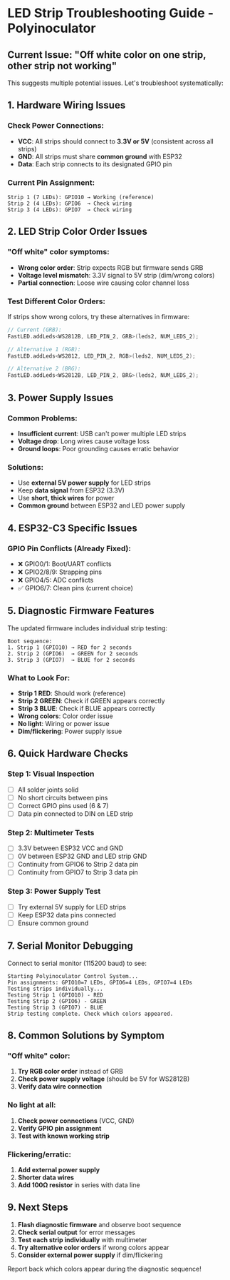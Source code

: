 # LED Strip Troubleshooting Guide - Polyinoculator

## Current Issue: "Off white color on one strip, other strip not working"

This suggests multiple potential issues. Let's troubleshoot systematically:

## 1. Hardware Wiring Issues

### Check Power Connections:
- **VCC**: All strips should connect to **3.3V or 5V** (consistent across all strips)
- **GND**: All strips must share **common ground** with ESP32
- **Data**: Each strip connects to its designated GPIO pin

### Current Pin Assignment:
```
Strip 1 (7 LEDs): GPIO10 → Working (reference)
Strip 2 (4 LEDs): GPIO6  → Check wiring
Strip 3 (4 LEDs): GPIO7  → Check wiring
```

## 2. LED Strip Color Order Issues

### "Off white" color symptoms:
- **Wrong color order**: Strip expects RGB but firmware sends GRB
- **Voltage level mismatch**: 3.3V signal to 5V strip (dim/wrong colors)
- **Partial connection**: Loose wire causing color channel loss

### Test Different Color Orders:
If strips show wrong colors, try these alternatives in firmware:
```cpp
// Current (GRB):
FastLED.addLeds<WS2812B, LED_PIN_2, GRB>(leds2, NUM_LEDS_2);

// Alternative 1 (RGB):
FastLED.addLeds<WS2812, LED_PIN_2, RGB>(leds2, NUM_LEDS_2);

// Alternative 2 (BRG):
FastLED.addLeds<WS2812B, LED_PIN_2, BRG>(leds2, NUM_LEDS_2);
```

## 3. Power Supply Issues

### Common Problems:
- **Insufficient current**: USB can't power multiple LED strips
- **Voltage drop**: Long wires cause voltage loss
- **Ground loops**: Poor grounding causes erratic behavior

### Solutions:
- Use **external 5V power supply** for LED strips
- Keep **data signal** from ESP32 (3.3V)
- Use **short, thick wires** for power
- **Common ground** between ESP32 and LED power supply

## 4. ESP32-C3 Specific Issues

### GPIO Pin Conflicts (Already Fixed):
- ❌ GPIO0/1: Boot/UART conflicts
- ❌ GPIO2/8/9: Strapping pins  
- ❌ GPIO4/5: ADC conflicts
- ✅ GPIO6/7: Clean pins (current choice)

## 5. Diagnostic Firmware Features

The updated firmware includes individual strip testing:
```
Boot sequence:
1. Strip 1 (GPIO10) → RED for 2 seconds
2. Strip 2 (GPIO6)  → GREEN for 2 seconds  
3. Strip 3 (GPIO7)  → BLUE for 2 seconds
```

### What to Look For:
- **Strip 1 RED**: Should work (reference)
- **Strip 2 GREEN**: Check if GREEN appears correctly
- **Strip 3 BLUE**: Check if BLUE appears correctly
- **Wrong colors**: Color order issue
- **No light**: Wiring or power issue
- **Dim/flickering**: Power supply issue

## 6. Quick Hardware Checks

### Step 1: Visual Inspection
- [ ] All solder joints solid
- [ ] No short circuits between pins
- [ ] Correct GPIO pins used (6 & 7)
- [ ] Data pin connected to DIN on LED strip

### Step 2: Multimeter Tests
- [ ] 3.3V between ESP32 VCC and GND
- [ ] 0V between ESP32 GND and LED strip GND
- [ ] Continuity from GPIO6 to Strip 2 data pin
- [ ] Continuity from GPIO7 to Strip 3 data pin

### Step 3: Power Supply Test
- [ ] Try external 5V supply for LED strips
- [ ] Keep ESP32 data pins connected
- [ ] Ensure common ground

## 7. Serial Monitor Debugging

Connect to serial monitor (115200 baud) to see:
```
Starting Polyinoculator Control System...
Pin assignments: GPIO10=7 LEDs, GPIO6=4 LEDs, GPIO7=4 LEDs
Testing strips individually...
Testing Strip 1 (GPIO10) - RED
Testing Strip 2 (GPIO6) - GREEN  
Testing Strip 3 (GPIO7) - BLUE
Strip testing complete. Check which colors appeared.
```

## 8. Common Solutions by Symptom

### "Off white" color:
1. **Try RGB color order** instead of GRB
2. **Check power supply voltage** (should be 5V for WS2812B)
3. **Verify data wire connection**

### No light at all:
1. **Check power connections** (VCC, GND)
2. **Verify GPIO pin assignment**
3. **Test with known working strip**

### Flickering/erratic:
1. **Add external power supply**
2. **Shorter data wires**
3. **Add 100Ω resistor** in series with data line

## 9. Next Steps

1. **Flash diagnostic firmware** and observe boot sequence
2. **Check serial output** for error messages
3. **Test each strip individually** with multimeter
4. **Try alternative color orders** if wrong colors appear
5. **Consider external power supply** if dim/flickering

Report back which colors appear during the diagnostic sequence!
